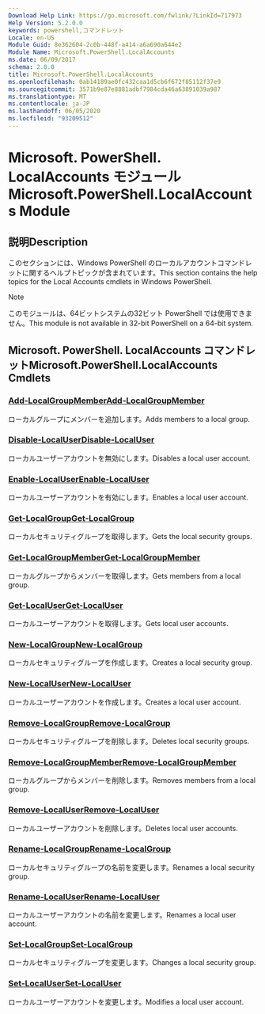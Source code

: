 ```yaml
---
Download Help Link: https://go.microsoft.com/fwlink/?LinkId=717973
Help Version: 5.2.0.0
keywords: powershell,コマンドレット
Locale: en-US
Module Guid: 8e362604-2c0b-448f-a414-a6a690a644e2
Module Name: Microsoft.PowerShell.LocalAccounts
ms.date: 06/09/2017
schema: 2.0.0
title: Microsoft.PowerShell.LocalAccounts
ms.openlocfilehash: 0ab14189ae0fc432caa1d5cb6f672f85112f37e9
ms.sourcegitcommit: 3571b9e87e8881adbf7984cda46a63891039a987
ms.translationtype: MT
ms.contentlocale: ja-JP
ms.lasthandoff: 06/05/2020
ms.locfileid: "93209512"
---
```

# <span data-ttu-id="f879a-103">Microsoft. PowerShell. LocalAccounts モジュール</span><span class="sxs-lookup"><span data-stu-id="f879a-103">Microsoft.PowerShell.LocalAccounts Module</span></span>
## <span data-ttu-id="f879a-104">説明</span><span class="sxs-lookup"><span data-stu-id="f879a-104">Description</span></span>
<span data-ttu-id="f879a-105">このセクションには、Windows PowerShell のローカルアカウントコマンドレットに関するヘルプトピックが含まれています。</span><span class="sxs-lookup"><span data-stu-id="f879a-105">This section contains the help topics for the Local Accounts cmdlets in Windows PowerShell.</span></span>

> [!NOTE]
> <span data-ttu-id="f879a-106">このモジュールは、64ビットシステムの32ビット PowerShell では使用できません。</span><span class="sxs-lookup"><span data-stu-id="f879a-106">This module is not available in 32-bit PowerShell on a 64-bit system.</span></span>

## <span data-ttu-id="f879a-107">Microsoft. PowerShell. LocalAccounts コマンドレット</span><span class="sxs-lookup"><span data-stu-id="f879a-107">Microsoft.PowerShell.LocalAccounts Cmdlets</span></span>

### [<span data-ttu-id="f879a-108">Add-LocalGroupMember</span><span class="sxs-lookup"><span data-stu-id="f879a-108">Add-LocalGroupMember</span></span>](Add-LocalGroupMember.md)
<span data-ttu-id="f879a-109">ローカルグループにメンバーを追加します。</span><span class="sxs-lookup"><span data-stu-id="f879a-109">Adds members to a local group.</span></span>

### [<span data-ttu-id="f879a-110">Disable-LocalUser</span><span class="sxs-lookup"><span data-stu-id="f879a-110">Disable-LocalUser</span></span>](Disable-LocalUser.md)
<span data-ttu-id="f879a-111">ローカルユーザーアカウントを無効にします。</span><span class="sxs-lookup"><span data-stu-id="f879a-111">Disables a local user account.</span></span>

### [<span data-ttu-id="f879a-112">Enable-LocalUser</span><span class="sxs-lookup"><span data-stu-id="f879a-112">Enable-LocalUser</span></span>](Enable-LocalUser.md)
<span data-ttu-id="f879a-113">ローカルユーザーアカウントを有効にします。</span><span class="sxs-lookup"><span data-stu-id="f879a-113">Enables a local user account.</span></span>

### [<span data-ttu-id="f879a-114">Get-LocalGroup</span><span class="sxs-lookup"><span data-stu-id="f879a-114">Get-LocalGroup</span></span>](Get-LocalGroup.md)
<span data-ttu-id="f879a-115">ローカルセキュリティグループを取得します。</span><span class="sxs-lookup"><span data-stu-id="f879a-115">Gets the local security groups.</span></span>

### [<span data-ttu-id="f879a-116">Get-LocalGroupMember</span><span class="sxs-lookup"><span data-stu-id="f879a-116">Get-LocalGroupMember</span></span>](Get-LocalGroupMember.md)
<span data-ttu-id="f879a-117">ローカルグループからメンバーを取得します。</span><span class="sxs-lookup"><span data-stu-id="f879a-117">Gets members from a local group.</span></span>

### [<span data-ttu-id="f879a-118">Get-LocalUser</span><span class="sxs-lookup"><span data-stu-id="f879a-118">Get-LocalUser</span></span>](Get-LocalUser.md)
<span data-ttu-id="f879a-119">ローカルユーザーアカウントを取得します。</span><span class="sxs-lookup"><span data-stu-id="f879a-119">Gets local user accounts.</span></span>

### [<span data-ttu-id="f879a-120">New-LocalGroup</span><span class="sxs-lookup"><span data-stu-id="f879a-120">New-LocalGroup</span></span>](New-LocalGroup.md)
<span data-ttu-id="f879a-121">ローカルセキュリティグループを作成します。</span><span class="sxs-lookup"><span data-stu-id="f879a-121">Creates a local security group.</span></span>

### [<span data-ttu-id="f879a-122">New-LocalUser</span><span class="sxs-lookup"><span data-stu-id="f879a-122">New-LocalUser</span></span>](New-LocalUser.md)
<span data-ttu-id="f879a-123">ローカルユーザーアカウントを作成します。</span><span class="sxs-lookup"><span data-stu-id="f879a-123">Creates a local user account.</span></span>

### [<span data-ttu-id="f879a-124">Remove-LocalGroup</span><span class="sxs-lookup"><span data-stu-id="f879a-124">Remove-LocalGroup</span></span>](Remove-LocalGroup.md)
<span data-ttu-id="f879a-125">ローカルセキュリティグループを削除します。</span><span class="sxs-lookup"><span data-stu-id="f879a-125">Deletes local security groups.</span></span>

### [<span data-ttu-id="f879a-126">Remove-LocalGroupMember</span><span class="sxs-lookup"><span data-stu-id="f879a-126">Remove-LocalGroupMember</span></span>](Remove-LocalGroupMember.md)
<span data-ttu-id="f879a-127">ローカルグループからメンバーを削除します。</span><span class="sxs-lookup"><span data-stu-id="f879a-127">Removes members from a local group.</span></span>

### [<span data-ttu-id="f879a-128">Remove-LocalUser</span><span class="sxs-lookup"><span data-stu-id="f879a-128">Remove-LocalUser</span></span>](Remove-LocalUser.md)
<span data-ttu-id="f879a-129">ローカルユーザーアカウントを削除します。</span><span class="sxs-lookup"><span data-stu-id="f879a-129">Deletes local user accounts.</span></span>

### [<span data-ttu-id="f879a-130">Rename-LocalGroup</span><span class="sxs-lookup"><span data-stu-id="f879a-130">Rename-LocalGroup</span></span>](Rename-LocalGroup.md)
<span data-ttu-id="f879a-131">ローカルセキュリティグループの名前を変更します。</span><span class="sxs-lookup"><span data-stu-id="f879a-131">Renames a local security group.</span></span>

### [<span data-ttu-id="f879a-132">Rename-LocalUser</span><span class="sxs-lookup"><span data-stu-id="f879a-132">Rename-LocalUser</span></span>](Rename-LocalUser.md)
<span data-ttu-id="f879a-133">ローカルユーザーアカウントの名前を変更します。</span><span class="sxs-lookup"><span data-stu-id="f879a-133">Renames a local user account.</span></span>

### [<span data-ttu-id="f879a-134">Set-LocalGroup</span><span class="sxs-lookup"><span data-stu-id="f879a-134">Set-LocalGroup</span></span>](Set-LocalGroup.md)
<span data-ttu-id="f879a-135">ローカルセキュリティグループを変更します。</span><span class="sxs-lookup"><span data-stu-id="f879a-135">Changes a local security group.</span></span>

### [<span data-ttu-id="f879a-136">Set-LocalUser</span><span class="sxs-lookup"><span data-stu-id="f879a-136">Set-LocalUser</span></span>](Set-LocalUser.md)
<span data-ttu-id="f879a-137">ローカルユーザーアカウントを変更します。</span><span class="sxs-lookup"><span data-stu-id="f879a-137">Modifies a local user account.</span></span>
